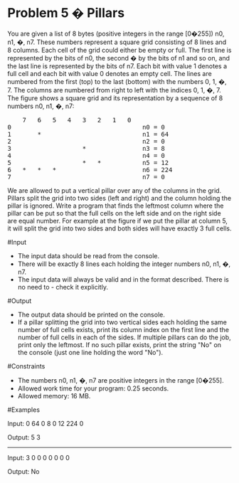 Problem 5 � Pillars
===================

You are given a list of 8 bytes (positive integers in the range [0�255]) n0, n1, �, n7. These numbers represent a square grid consisting of 8 lines and 8 columns. Each cell of the grid could either be empty or full. The first line is represented by the bits of n0, the second � by the bits of n1 and so on, and the last line is represented by the bits of n7. Each bit with value 1 denotes a full cell and each bit with value 0 denotes an empty cell. The lines are numbered from the first (top) to the last (bottom) with the numbers 0, 1, �, 7. The columns are numbered from right to left with the indices 0, 1, �, 7. The figure shows a square grid and its representation by a sequence of 8 numbers n0, n1, �, n7:

<pre>
	7	6	5	4	3	2	1	0	
0									n0 = 0
1		*							n1 = 64
2									n2 = 0
3					*				n3 = 8
4									n4 = 0
5					*	*			n5 = 12
6	*	*	*						n6 = 224
7									n7 = 0
</pre>

We are allowed to put a vertical pillar over any of the columns in the grid. Pillars split the grid into two sides (left and right) and the column holding the pillar is ignored. Write a program that finds the leftmost column where the pillar can be put so that the full cells on the left side and on the right side are equal number. For example at the figure if we put the pillar at column 5, it will split the grid into two sides and both sides will have exactly 3 full cells.

#Input

- The input data should be read from the console.
- There will be exactly 8 lines each holding the integer numbers n0, n1, �, n7.
- The input data will always be valid and in the format described. There is no need to - check it explicitly.

#Output
- The output data should be printed on the console.
- If a pillar splitting the grid into two vertical sides each holding the same number of full cells exists, print its column index on the first line and the number of full cells in each of the sides. If multiple pillars can do the job, print only the leftmost. If no such pillar exists, print the string "No" on the console (just one line holding the word "No").

#Constraints
- The numbers n0, n1, �, n7 are positive integers in the range [0�255].
- Allowed work time for your program: 0.25 seconds.
- Allowed memory: 16 MB.
 
#Examples

Input: 
0
64
0
8
0
12
224
0

Output:
5
3

--------------------------

Input:
3
0
0
0
0
0
0
0

Output:
No
